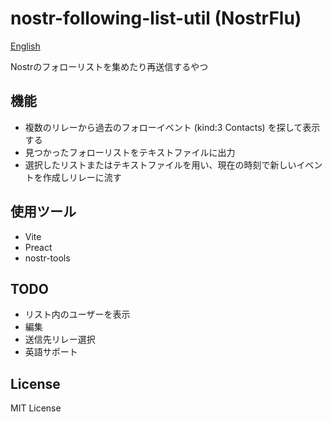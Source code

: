 # nostr-following-list-util (NostrFlu)

[English](README.md)

Nostrのフォローリストを集めたり再送信するやつ

## 機能

- 複数のリレーから過去のフォローイベント (kind:3 Contacts) を探して表示する
- 見つかったフォローリストをテキストファイルに出力
- 選択したリストまたはテキストファイルを用い、現在の時刻で新しいイベントを作成しリレーに流す

## 使用ツール

- Vite
- Preact
- nostr-tools

## TODO

- リスト内のユーザーを表示
- 編集
- 送信先リレー選択
- 英語サポート

## License

MIT License
